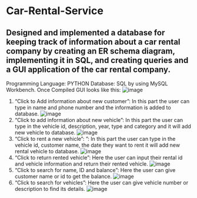 # Car-Rental-Service
## Designed and implemented a database for keeping track of information about a car rental company by creating an ER schema diagram, implementing it in SQL, and creating queries and a GUI application of the car rental company.
Programming Language: PYTHON		Database: SQL by using MySQL Workbench.
Once Compiled GUI looks like this:
![image](https://user-images.githubusercontent.com/85206339/152048032-793701d1-add0-4c7c-bc1c-b1bafbaf0eb3.png)
1.	“Click to Add information about new customer”: In this part the user can type in name and phone number and the information is added to database.
![image](https://user-images.githubusercontent.com/85206339/152048134-7357b4d9-c056-41ef-8f63-052b88ded786.png)
2.  “Click to add information about new vehicle”: In this part the user can type in the vehicle id, description, year, type and category and it will add new vehicle to database.
![image](https://user-images.githubusercontent.com/85206339/152048220-fb1b628e-0ae1-49fe-949a-142b91db4dbd.png)
3.	“Click to rent a new vehicle”: ”: In this part the user can type in the vehicle id, customer name, the date they want to rent it will add new rental vehicle to database.
![image](https://user-images.githubusercontent.com/85206339/152048272-6d1e48b1-240f-40ea-99c6-a91f8aa8cbad.png)
4.	“Click to return rented vehicle”: Here the user can input their rental id and vehicle information and return their rented vehicle.
![image](https://user-images.githubusercontent.com/85206339/152048314-41068b99-a386-423f-b11a-15a3c71bb05f.png)
5.	“Click to search for name, ID and balance”: Here the user can give customer name or id to get the balance.
![image](https://user-images.githubusercontent.com/85206339/152048355-63c88bcd-678b-4cfd-be80-eeaf2643c4b5.png)
6.	“Click to search for vehicles”: Here the user can give vehicle number or description to find its details.
![image](https://user-images.githubusercontent.com/85206339/152048391-988a9373-6e20-4ff4-8f11-7c0c6d48ed43.png)
